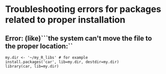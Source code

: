 # Troubleshooting errors for packages related to proper installation

## Error: (like)```the system can't move the file to the proper location:``

```
my.dir <- '~/my_R_libs' # for example
install.packages('car', lib=my.dir, destdir=my.dir)
library(car, lib=my.dir)
```
